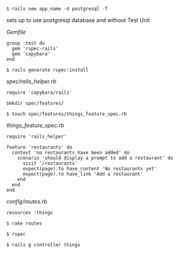 ```
$ rails new app_name -d postgresql -T
```

sets up to use postgresql database and without Test Unit


<i>Gemfile</i>
```
group :test do
  gem 'rspec-rails'
  gem 'capybara'
end
```

```
$ rails generate rspec:install
```

<i>spec/rails_helper.rb</i>
```
require 'capybara/rails'
```

```
$mkdir spec/features/
```

```
$ touch spec/features/things_feature_spec.rb
```

<i>things_feature_spec.rb</i>
```
require 'rails_helper'

feature 'restaurants' do
  context 'no restaurants have been added' do
    scenario 'should display a prompt to add a restaurant' do
      visit '/restaurants'
      expect(page).to have_content 'No restaurants yet'
      expect(page).to have_link 'Add a restaurant'
    end
  end
end
```

<i>config/routes.rb</i>
```
resources :things
```

```
$ rake routes
```

```
$ rspec
```


```
$ rails g controller things
```
